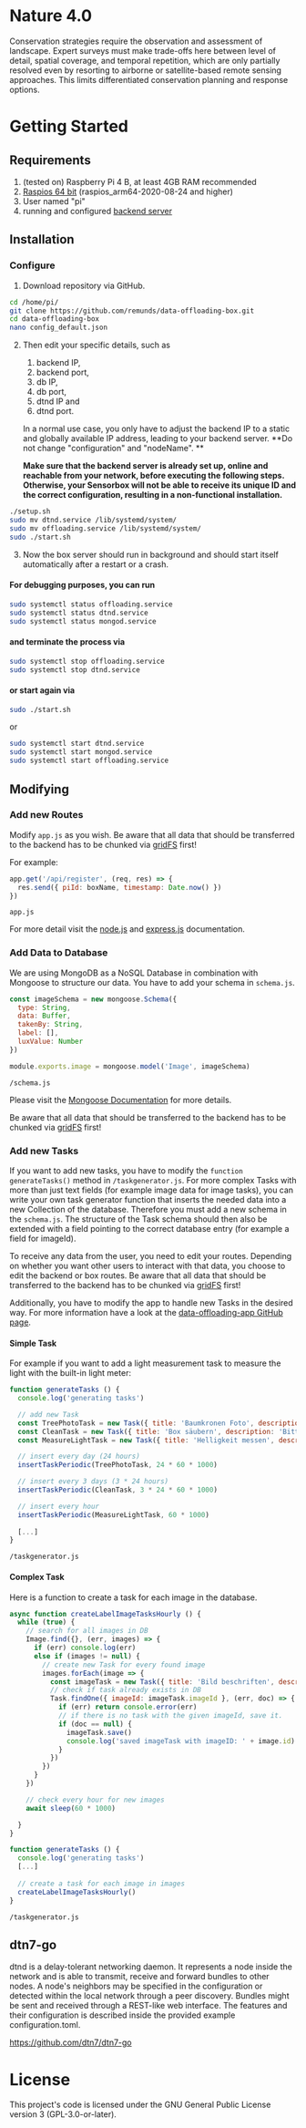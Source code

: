 # Nature 4.0
Conservation strategies require the observation and assessment of landscape. Expert surveys must make trade-offs here between level of detail, spatial coverage, and temporal repetition, which are only partially resolved even by resorting to airborne or satellite-based remote sensing approaches. This limits differentiated conservation planning and response options.

# Getting Started
## Requirements
1. (tested on) Raspberry Pi 4 B, at least 4GB RAM recommended
2. [Raspios 64 bit](https://downloads.raspberrypi.org/raspios_arm64/images/) (raspios_arm64-2020-08-24 and higher)
3. User named "pi"
4. running and configured [backend server](https://github.com/remunds/data-offloading-backend)

## Installation
### Configure
1. Download repository via GitHub.

```bash
cd /home/pi/
git clone https://github.com/remunds/data-offloading-box.git
cd data-offloading-box
nano config_default.json
```
2. Then edit your specific details, such as 

   1. backend IP, 
   2. backend port, 
   3. db IP, 
   4. db port, 
   5. dtnd IP and 
   6. dtnd port.

   In a normal use case, you only have to adjust the backend IP to a static and globally available IP address, leading to your backend server.
   **Do not change "configuration" and "nodeName". **

   **Make sure that the backend server is already set up, online and reachable from your network, before executing the following steps. Otherwise, your Sensorbox will not be able to receive its unique ID and the correct configuration, resulting in a non-functional installation.**


```bash
./setup.sh
sudo mv dtnd.service /lib/systemd/system/
sudo mv offloading.service /lib/systemd/system/ 
sudo ./start.sh
```
3. Now the box server should run in background and should start itself automatically after a restart or a crash.

#### For debugging purposes, you can run
```bash
sudo systemctl status offloading.service
sudo systemctl status dtnd.service
sudo systemctl status mongod.service
```

#### and terminate the process via
```bash
sudo systemctl stop offloading.service
sudo systemctl stop dtnd.service
```

#### or start again via
```bash
sudo ./start.sh
```
or
```bash
sudo systemctl start dtnd.service
sudo systemctl start mongod.service
sudo systemctl start offloading.service
```

## Modifying

### Add new Routes

Modify `app.js` as you wish. Be aware that all data that should be transferred to the backend has to be chunked via [gridFS](https://www.npmjs.com/package/mongoose-gridfs) first!

For example:

```js
app.get('/api/register', (req, res) => {
  res.send({ piId: boxName, timestamp: Date.now() })
})
```

`app.js`

For more detail visit the [node.js](https://nodejs.org/en/docs/) and [express.js](http://expressjs.com/en/5x/api.html) documentation.

### Add Data to Database

We are using MongoDB as a NoSQL Database in combination with Mongoose to structure our data. You have to add your schema in `schema.js`.

```js
const imageSchema = new mongoose.Schema({
  type: String,
  data: Buffer,
  takenBy: String,
  label: [],
  luxValue: Number
}) 

module.exports.image = mongoose.model('Image', imageSchema)
```

`/schema.js`

Please visit the [Mongoose Documentation](https://mongoosejs.com/) for more details.

Be aware that all data that should be transferred to the backend has to be chunked via [gridFS](https://www.npmjs.com/package/mongoose-gridfs) first!

### Add new Tasks

If you want to add new tasks, you have to modify the `function generateTasks()` method in `/taskgenerator.js`. 
For more complex Tasks with more than just text fields (for example image data for image tasks), you can write your own task generator function that inserts the needed data into a new Collection of the database. Therefore you must add a new schema in the `schema.js`. The structure of the Task schema should then also be extended with a field pointing to the correct database entry (for example a field for imageId).

To receive any data from the user, you need to edit your routes. Depending on whether you want other users to interact with that data, you choose to edit the backend or box routes. Be aware that all data that should be transferred to the backend has to be chunked via [gridFS](https://www.npmjs.com/package/mongoose-gridfs) first!

Additionally, you have to modify the app to handle new Tasks in the desired way. For more information have a look at the [data-offloading-app GitHub page](https://github.com/remunds/data-offloading-app). 

#### Simple Task

For example if you want to add a light measurement task to measure the light with the built-in light meter:

```js
function generateTasks () {
  console.log('generating tasks')

  // add new Task
  const TreePhotoTask = new Task({ title: 'Baumkronen Foto', description: 'Bitte nehme ein Foto der Baumkrone auf.' })
  const CleanTask = new Task({ title: 'Box säubern', description: 'Bitte entferne Äste und Schmutz von der Oberfläche der Sensorbox.' })
  const MeasureLightTask = new Task({ title: 'Helligkeit messen', description: 'Bitte messe die Helligkeit bei der Sensorbox mit dem Lichtsensor am Handy.'})

  // insert every day (24 hours)
  insertTaskPeriodic(TreePhotoTask, 24 * 60 * 1000)

  // insert every 3 days (3 * 24 hours)
  insertTaskPeriodic(CleanTask, 3 * 24 * 60 * 1000)

  // insert every hour
  insertTaskPeriodic(MeasureLightTask, 60 * 1000)
    
  [...]
} 
```

`/taskgenerator.js`

#### Complex Task

Here is a function to create a task for each image in the database.

```js
async function createLabelImageTasksHourly () {
  while (true) {
    // search for all images in DB
    Image.find({}, (err, images) => {
      if (err) console.log(err)
      else if (images != null) {
        // create new Task for every found image
        images.forEach(image => {
          const imageTask = new Task({ title: 'Bild beschriften', description: 'Bitte wähle das passende Label aus.', imageId: image.id })
          // check if task already exists in DB
          Task.findOne({ imageId: imageTask.imageId }, (err, doc) => {
            if (err) return console.error(err)
            // if there is no task with the given imageId, save it.
            if (doc == null) {
              imageTask.save()
              console.log('saved imageTask with imageID: ' + image.id)
            }
          })
        })
      }
    })

    // check every hour for new images
    await sleep(60 * 1000)

  }
}

function generateTasks () {
  console.log('generating tasks')
  [...]
   
  // create a task for each image in images
  createLabelImageTasksHourly()
}
```

`/taskgenerator.js`

## dtn7-go
dtnd is a delay-tolerant networking daemon. It represents a node inside the network and is able to transmit, receive and forward bundles to other nodes. A node's neighbors may be specified in the configuration or detected within the local network through a peer discovery. Bundles might be sent and received through a REST-like web interface. The features and their configuration is described inside the provided example configuration.toml.

https://github.com/dtn7/dtn7-go

# License
This project's code is licensed under the GNU General Public License version 3 (GPL-3.0-or-later).
